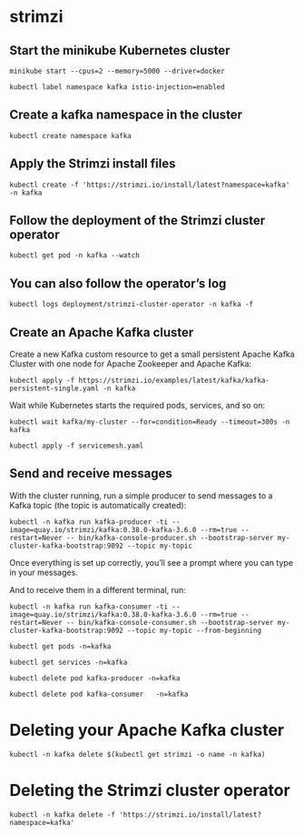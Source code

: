 # strimzi
## Start the minikube Kubernetes cluster 
```
minikube start --cpus=2 --memory=5000 --driver=docker
```

```
kubectl label namespace kafka istio-injection=enabled
```
## Create a kafka namespace in the cluster
```
kubectl create namespace kafka        
```


## Apply the Strimzi install files
```
kubectl create -f 'https://strimzi.io/install/latest?namespace=kafka' -n kafka
```

## Follow the deployment of the Strimzi cluster operator
```
kubectl get pod -n kafka --watch
```

## You can also follow the operator’s log
```
kubectl logs deployment/strimzi-cluster-operator -n kafka -f
```

## Create an Apache Kafka cluster

Create a new Kafka custom resource to get a small persistent Apache Kafka Cluster with one node for Apache Zookeeper and Apache Kafka:
```
kubectl apply -f https://strimzi.io/examples/latest/kafka/kafka-persistent-single.yaml -n kafka
```

Wait while Kubernetes starts the required pods, services, and so on:
```
kubectl wait kafka/my-cluster --for=condition=Ready --timeout=300s -n kafka
```

```
kubectl apply -f servicemesh.yaml     
```

## Send and receive messages
With the cluster running, run a simple producer to send messages to a Kafka topic (the topic is automatically created):
```
kubectl -n kafka run kafka-producer -ti --image=quay.io/strimzi/kafka:0.38.0-kafka-3.6.0 --rm=true --restart=Never -- bin/kafka-console-producer.sh --bootstrap-server my-cluster-kafka-bootstrap:9092 --topic my-topic
```
Once everything is set up correctly, you’ll see a prompt where you can type in your messages.

And to receive them in a different terminal, run:
```
kubectl -n kafka run kafka-consumer -ti --image=quay.io/strimzi/kafka:0.38.0-kafka-3.6.0 --rm=true --restart=Never -- bin/kafka-console-consumer.sh --bootstrap-server my-cluster-kafka-bootstrap:9092 --topic my-topic --from-beginning
```

```
kubectl get pods -n=kafka
```

```
kubectl get services -n=kafka
```

```
kubectl delete pod kafka-producer -n=kafka       
```

```
kubectl delete pod kafka-consumer   -n=kafka
```

# Deleting your Apache Kafka cluster
```
kubectl -n kafka delete $(kubectl get strimzi -o name -n kafka)
```

# Deleting the Strimzi cluster operator
```
kubectl -n kafka delete -f 'https://strimzi.io/install/latest?namespace=kafka'
```
